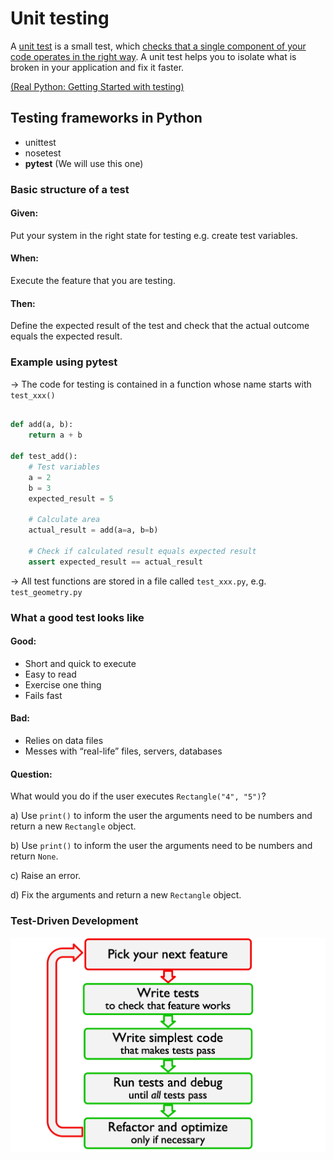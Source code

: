 # Unit testing

A [unit test]() is a small test, which [checks that a single component of your code operates in the right way](). A unit test helps you to isolate what is broken in your application and fix it faster.

<!-- .element: class="fragment" data-fragment-index="1" -->

[(Real Python: Getting Started with testing)](https://realpython.com/python-testing/)
<!-- .element: class="fragment" data-fragment-index="1" -->


[comment]: # (!!! data-auto-animate)

## Testing frameworks in Python
* unittest
* nosetest
* **pytest** (We will use this one)

[comment]: # (!!! data-auto-animate)

### Basic structure of a test

#### Given:
Put your system in the right state for testing e.g. create test variables.

#### When:
Execute the feature that you are testing.

#### Then:
Define the expected result of the test and check that the actual outcome equals the expected result.

[comment]: # (!!!)

### Example using pytest

&#8594; The code for testing is contained in a function whose name starts with `test_xxx()`

``` python

def add(a, b):
	return a + b

def test_add():
	# Test variables
	a = 2
	b = 3
	expected_result = 5

	# Calculate area
	actual_result = add(a=a, b=b)

	# Check if calculated result equals expected result
	assert expected_result == actual_result
```

&#8594; All test functions are stored in a file called `test_xxx.py`, e.g. `test_geometry.py`

<!-- .element: class="fragment" data-fragment-index="3" -->

[comment]: # (!!! data-auto-animate)

### What a good test looks like

#### Good:<!-- .element: class="fragment" data-fragment-index="1" -->
* Short and quick to execute
* Easy to read
* Exercise one thing
* Fails fast

<!-- .element: class="fragment" data-fragment-index="1" -->

#### Bad:<!-- .element: class="fragment" data-fragment-index="2" -->
* Relies on data files
* Messes with “real-life” files, servers, databases

<!-- .element: class="fragment" data-fragment-index="2" -->

[comment]: # (!!! data-auto-animate)

#### Question:
What would you do if the user executes `Rectangle("4", "5")`?

a) Use `print()` to inform the user the arguments need to be numbers and return a new `Rectangle` object.

b) Use `print()` to inform the user the arguments need to be numbers and return `None`.

c) Raise an error.

d) Fix the arguments and return a new `Rectangle` object.


### Test-Driven Development

![agile_cycle](./img/agile_cycle.png)
